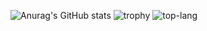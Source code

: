 

<!--
**omh02033/omh02033** is a ✨ _special_ ✨ repository because its `README.md` (this file) appears on your GitHub profile.

Here are some ideas to get you started:

- 🔭 I’m currently working on ...
- 🌱 I’m currently learning ...
- 👯 I’m looking to collaborate on ...
- 🤔 I’m looking for help with ...
- 💬 Ask me about ...
- 📫 How to reach me: ...
- 😄 Pronouns: ...
- ⚡ Fun fact: ...
-->
![Anurag's GitHub stats](https://github-readme-stats.vercel.app/api?username=omh02033&count_private=true&show_icons=true&theme=dark)
![trophy](https://github-profile-trophy.vercel.app/?username=omh02033&theme=onedark&row=2&column=4)
![top-lang](https://github-readme-stats.vercel.app/api/top-langs/?username=omh02033&langs_count=8)
